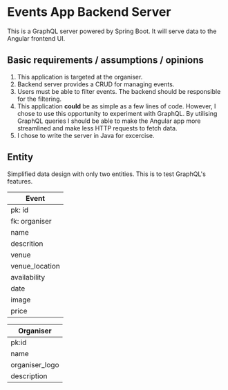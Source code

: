 # Events App Backend Server

This is a GraphQL server powered by Spring Boot. It will serve data to the Angular frontend UI.

## Basic requirements / assumptions / opinions

1. This application is targeted at the organiser.
1. Backend server provides a CRUD for managing events.
1. Users must be able to filter events. The backend should be responsible for the filtering.
1. This application **could** be as simple as a few lines of code. However, I chose to use this opportunity to experiment with GraphQL. By utilising GraphQL queries I should be able to make the Angular app more streamlined and make less HTTP requests to fetch data.
1. I chose to write the server in Java for excercise.

## Entity

Simplified data design with only two entities. This is to test GraphQL's features.  

| Event
|---|
| pk: id
| fk: organiser
| name
| descrition
| venue
| venue_location
| availability
| date
| image
| price

| Organiser
|---|
| pk:id
| name
| organiser_logo
| description
